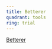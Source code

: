 ```yaml
---
title: Betterer
quadrant: tools
ring: trial
---
```


[Betterer](https://phenomnomnominal.github.io/betterer/)
